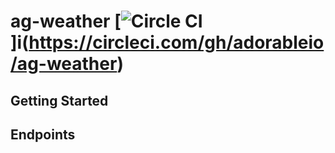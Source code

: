 # ag-weather [![Circle CI](url)]i(https://circleci.com/gh/adorableio/ag-weather)

## Getting Started

## Endpoints
